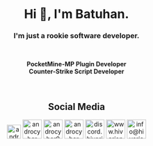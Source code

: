 <h1 align="center">Hi 👋, I'm Batuhan.</h1>
<h3 align="center">I'm just a rookie software developer.</h3>
<br>

<p align="center">
<b>PocketMine-MP Plugin Developer</b><br>
<b>Counter-Strike Script Developer</b>
</p>

<br>
<h2 align="center">Social Media</h3>
<p align="center">
<a href="https://www.twitter.com/androcyber0" target="_blank"><img alt="androcyber0" src="https://i.hizliresim.com/r98d0rb.png" width="32" height="32"></img></a>
<a href="https://www.youtube.com/androcyber" target="_blank"><img alt="androcyber" src="https://i.hizliresim.com/ibuzuks.png" width="44" height="44"></img></a>
<a href="https://www.instagram.com/androcyber0" target="_blank"><img alt="androcyber0" src="https://i.hizliresim.com/4xhm1hk.png" width="44" height="44"></img></a>
<a href="https://www.github.com/androcyber" target="_blank"><img alt="androcyber" src="https://i.hizliresim.com/jxp3m16.png" width="44" height="44"></img></a>
<a href="https://discord.com/invite/34p9Dg28wy" target="_blank"><img alt="discord.hiverianw.com" src="https://i.hizliresim.com/rcgesvp.png" width="44" height="44"></img></a>
<a href="https://www.hiverianw.com" target="_blank"><img alt="www.hiverianw.com" src="https://i.hizliresim.com/jlh9wm3.png" width="44" height="44"></img></a>
<a href="mailto:info@hiverina.com" target="_blank"><img alt="info@hiverianw.com" src="https://i.hizliresim.com/mgxnk25.png" width="44" height="44"></img></a>
</p>
